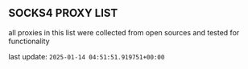 ## SOCKS4 PROXY LIST

all proxies in this list were collected from open sources and tested for functionality

last update: `2025-01-14 04:51:51.919751+00:00`